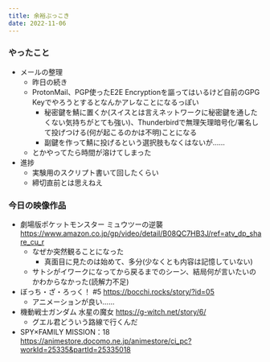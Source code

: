 ```yaml
---
title: 余裕ぶっこき
date: 2022-11-06
---
```


### やったこと
+ メールの整理
  + 昨日の続き
  + ProtonMail、PGP使ったE2E Encryptionを謳ってはいるけど自前のGPG Keyでやろうとするとなんかアレなことになるっぽい
    + 秘密鍵を鯖に置くか(スイスとは言えネットワークに秘密鍵を通したくない気持ちがとても強い)、Thunderbirdで無理矢理暗号化/署名して投げつける(何が起こるのかは不明)ことになる
    + 副鍵を作って鯖に投げるという選択肢もなくはないが……
  + とかやってたら時間が溶けてしまった
+ 進捗
  + 実験用のスクリプト書いて回したくらい
  + 締切直前とは思えねえ

### 今日の映像作品
+ 劇場版ポケットモンスター ミュウツーの逆襲 <https://www.amazon.co.jp/gp/video/detail/B08QC7HB3J/ref=atv_dp_share_cu_r>
  + なぜか突然観ることになった
    + 真面目に見たのは始めて、多分(少なくとも内容は記憶していない)
  + サトシがイワークになってから戻るまでのシーン、結局何が言いたいのかわからなかった(読解力不足)
+ ぼっち・ざ・ろっく！ #5 <https://bocchi.rocks/story/?id=05>
  + アニメーションが良い……
+ 機動戦士ガンダム 水星の魔女 <https://g-witch.net/story/6/>
  + グエル君どういう路線で行くんだ
+ SPY×FAMILY MISSION：18 <https://animestore.docomo.ne.jp/animestore/ci_pc?workId=25335&partId=25335018>
